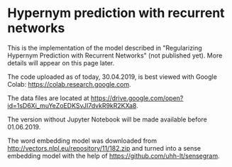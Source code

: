 # Hypernym prediction with recurrent networks

This is the implementation of the model described in "Regularizing Hypernym Prediction with Recurrent Networks" (not published yet). More details will appear on this page later.

The code uploaded as of today, 30.04.2019, is best viewed with Google Colab: https://colab.research.google.com.

The data files are located at https://drive.google.com/open?id=1sD6Xi_muYeZoEDKSvJI7dvkR9kR2KXa8.

The version without Jupyter Notebook will be made available before 01.06.2019.

The word embedding model was downloaded from http://vectors.nlpl.eu/repository/11/182.zip and turned into a sense embedding model with the help of https://github.com/uhh-lt/sensegram.
